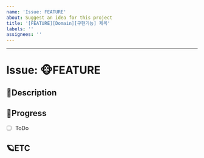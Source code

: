 ```yaml
---
name: 'Issue: FEATURE'
about: Suggest an idea for this project
title: '[FEATURE][Domain][구현기능] 제목'
labels: ''
assignees: ''
---
```


---

# Issue: 🐵FEATURE

## 🎈Description

<!-- 설명을 작성하시오. -->

## 🎹Progress

- [ ] ToDo

## 🪐ETC

<!-- 비고 -->
